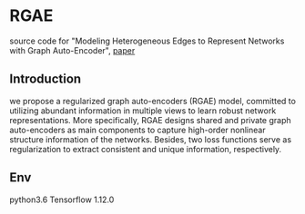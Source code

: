 # RGAE
source code for "Modeling Heterogeneous Edges to Represent Networks with Graph Auto-Encoder", [paper](https://arxiv.org/pdf/2103.07042.pdf)    
## Introduction
we propose a regularized graph auto-encoders (RGAE) model, committed to utilizing abundant information in multiple views to learn robust network representations. More specifically, RGAE designs shared and private graph auto-encoders as main components to capture high-order nonlinear structure information of the networks. Besides, two loss functions serve as regularization to extract consistent and unique information, respectively.
## Env
python3.6 Tensorflow 1.12.0

